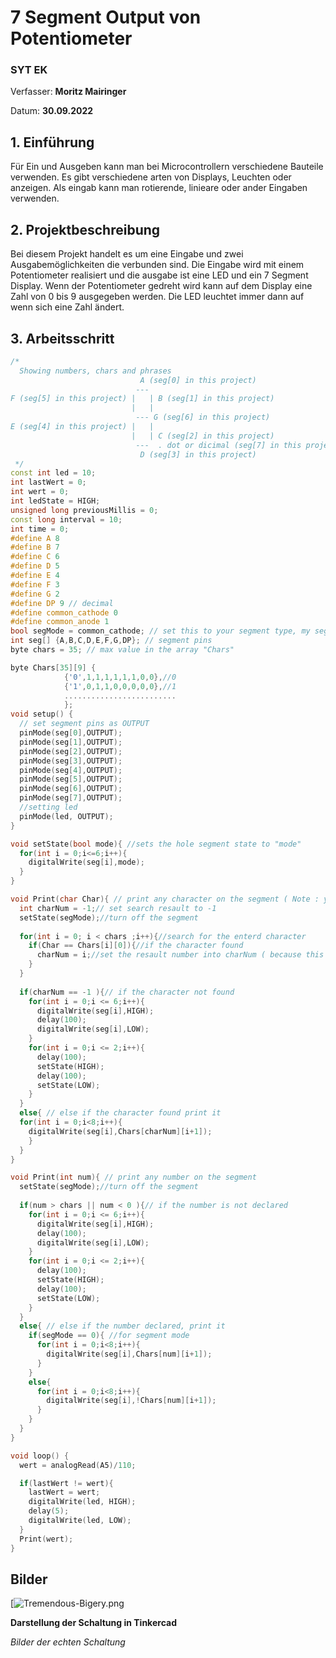 # 7 Segment Output von Potentiometer

### SYT EK

Verfasser: **Moritz Mairinger**

Datum: **30.09.2022**

## 1.  Einführung 

Für Ein und Ausgeben kann man bei Microcontrollern verschiedene Bauteile verwenden. Es gibt verschiedene arten von Displays, Leuchten oder anzeigen. Als eingab kann man rotierende, linieare oder ander Eingaben verwenden.

## 2. Projektbeschreibung

Bei diesem Projekt handelt es um eine Eingabe und zwei Ausgabemöglichkeiten die verbunden sind. Die Eingabe wird mit einem Potentiometer realisiert und die ausgabe ist eine LED und ein 7 Segment Display. Wenn der Potentiometer gedreht wird kann auf dem Display eine Zahl von 0 bis 9 ausgegeben werden. Die LED leuchtet immer dann auf wenn sich eine Zahl ändert.

## 3. Arbeitsschritt

```c++
/*
  Showing numbers, chars and phrases
                             A (seg[0] in this project)
                            ---
F (seg[5] in this project) |   | B (seg[1] in this project)
                           |   | 
                            --- G (seg[6] in this project)
E (seg[4] in this project) |   | 
                           |   | C (seg[2] in this project)
                            ---  . dot or dicimal (seg[7] in this project)
                             D (seg[3] in this project)
 */
const int led = 10;
int lastWert = 0;
int wert = 0;
int ledState = HIGH;  
unsigned long previousMillis = 0;
const long interval = 10;
int time = 0;
#define A 8
#define B 7
#define C 6
#define D 5
#define E 4
#define F 3
#define G 2
#define DP 9 // decimal
#define common_cathode 0
#define common_anode 1
bool segMode = common_cathode; // set this to your segment type, my segment is common_cathode
int seg[] {A,B,C,D,E,F,G,DP}; // segment pins
byte chars = 35; // max value in the array "Chars"

byte Chars[35][9] { 
            {'0',1,1,1,1,1,1,0,0},//0
            {'1',0,1,1,0,0,0,0,0},//1
            .........................
            };
void setup() {
  // set segment pins as OUTPUT
  pinMode(seg[0],OUTPUT);
  pinMode(seg[1],OUTPUT);
  pinMode(seg[2],OUTPUT);
  pinMode(seg[3],OUTPUT);
  pinMode(seg[4],OUTPUT);
  pinMode(seg[5],OUTPUT);
  pinMode(seg[6],OUTPUT);
  pinMode(seg[7],OUTPUT);
  //setting led
  pinMode(led, OUTPUT);
}

void setState(bool mode){ //sets the hole segment state to "mode"
  for(int i = 0;i<=6;i++){
    digitalWrite(seg[i],mode);
  }
}

void Print(char Char){ // print any character on the segment ( Note : you can't use capital characters ) 
  int charNum = -1;// set search resault to -1
  setState(segMode);//turn off the segment
  
  for(int i = 0; i < chars ;i++){//search for the enterd character
    if(Char == Chars[i][0]){//if the character found
      charNum = i;//set the resault number into charNum ( because this function prints the character using it's number in the array )
    }
  }
 
  if(charNum == -1 ){// if the character not found
    for(int i = 0;i <= 6;i++){
      digitalWrite(seg[i],HIGH);
      delay(100);
      digitalWrite(seg[i],LOW);
    }
    for(int i = 0;i <= 2;i++){
      delay(100);
      setState(HIGH);
      delay(100);
      setState(LOW); 
    }
  }
  else{ // else if the character found print it
  for(int i = 0;i<8;i++){
    digitalWrite(seg[i],Chars[charNum][i+1]);
    }
  }
}

void Print(int num){ // print any number on the segment
  setState(segMode);//turn off the segment
  
  if(num > chars || num < 0 ){// if the number is not declared
    for(int i = 0;i <= 6;i++){
      digitalWrite(seg[i],HIGH);
      delay(100);
      digitalWrite(seg[i],LOW);
    }
    for(int i = 0;i <= 2;i++){
      delay(100);
      setState(HIGH);
      delay(100);
      setState(LOW); 
    }
  }
  else{ // else if the number declared, print it
    if(segMode == 0){ //for segment mode
      for(int i = 0;i<8;i++){
        digitalWrite(seg[i],Chars[num][i+1]);
      }
    }
    else{
      for(int i = 0;i<8;i++){
        digitalWrite(seg[i],!Chars[num][i+1]);
      }
    }
  }
}

void loop() {
  wert = analogRead(A5)/110;

  if(lastWert != wert){
    lastWert = wert;
    digitalWrite(led, HIGH);
    delay(5);
    digitalWrite(led, LOW);
  }
  Print(wert);
}
```

## Bilder
[![Tremendous-Bigery.png](https://i.postimg.cc/J4Hcx0MT/Tremendous-Bigery.png)


__Darstellung der Schaltung in Tinkercad__

*Bilder der echten Schaltung* 






